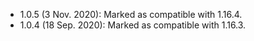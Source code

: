 - 1.0.5 (3 Nov. 2020): Marked as compatible with 1.16.4. 
- 1.0.4 (18 Sep. 2020): Marked as compatible with 1.16.3. 